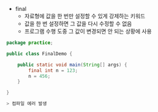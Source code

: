 - final
  - 자료형에 값을 한 번만 설정할 수 있게 강제하는 키워드
  - 값을 한 번 설정하면 그 값을 다시 수정할 수 없음
  - 프로그램 수행 도중 그 값이 변경되면 안 되는 상황에 사용

```java
package practice;

public class FinalDemo {

    public static void main(String[] args) {
        final int n = 123;
        n = 456;
    }

}
```

```java
> 컴파일 에러 발생
```
